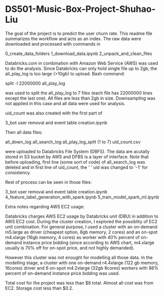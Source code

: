 # DS501-Music-Box-Project-Shuhao-Liu
The goal of the project is to predict the user churn rate. This readme file summarizes the workflow and acts as an index. 
The raw data were downloaded and processed with commands in 

0_create_data_folders
1_download_data.ipynb
2_unpack_and_clean_files

Databricks.com in combination with Amazon Web Service (AWS) was used to do the analysis. Since Databricks can only hold single file up to 2gb, the all_play_log is too large (>10gb) to upload. Bash command:

split -l 22000000 all_play_log 

was used to split the all_play_log to 7 files (each file has 22000000 lines except the last one). All files are less than 2gb in size. Downsampling was not applied in this case and all data were used for analysis. 

uid_count was also created with the first part of 

3_bot user removal and event table creation.ipynb

Then all data files:

all_down_log
all_search_log
all_play_log_split (1 to 7)
uid_count.csv

were uploaded to Databricks File System (DBFS). The data are acutally stored in S3 bucket by AWS and DFBS is a layer of interface. Note that before uploading, first line (some sort of code) of all_search_log was deleted and in first line of uid_count, the ' ' uid was changed to '-1' for consistency.

Rest of process can be seen in those files:

3_bot user removal and event table creation.ipynb
4_feature_label_generation_with_spark.ipynb
5_train_model_spark_ml.ipynb

Extra notes regarding AWS EC2 usage:

Databricks charges AWS EC2 usage by Databricks unit (DBU) in addition to AWS EC2 cost. During the cluster creation, I explored the possiblity of EC2 unit combination. For general purpose, I used a cluster with an on-demand m5.large as driver (cheapest option, 8gb memory, 2 cores) and an on-spot m4.xlarge (16gb memory, 4 cores) as worker with 40% percent of on-demand instance price bidding (since according to AWS chart, m4.xlarge usually is 70% off for on-spot price, and not highly demanded).

However this cluster was not enought for modelling all those data. In the modelling stage, a cluster with one on-demand r4.4xlarge (122 gb memory, 16cores) driver and 6 on-spot m4.2xlarge (32gb 8cores) workers with 88% percent of on-demand instance price bidding was used.

Total cost for the project was less than $8 total. Almost all cost was from EC2. Storage cost less than $0.2. 
